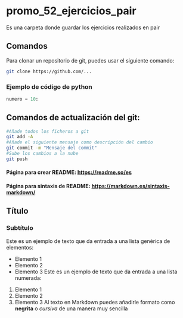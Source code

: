 # promo_52_ejercicios_pair

Es una carpeta donde guardar los ejercicios realizados en pair

## Comandos

Para clonar un repositorio de git, puedes usar el siguiente comando: 

```bash
git clone https://github.com/...
```

### Ejemplo de código de python

```python
numero = 10:
```

## Comandos de actualización del git:

```bash
#Añade todos los ficheros a git
git add -A
#Añade el siguiente mensaje como descripción del cambio
git commit -m "Mensaje del commit"
#Sube los cambios a la nube
git push
```

#### Página para crear README: https://readme.so/es
#### Página para sintaxis de README: https://markdown.es/sintaxis-markdown/

## Título
### Subtítulo
Este es un ejemplo de texto que da entrada a una lista genérica de elementos:
- Elemento 1
- Elemento 2
- Elemento 3
Este es un ejemplo de texto que da entrada a una lista numerada:
1. Elemento 1
2. Elemento 2
3. Elemento 3
Al texto en Markdown puedes añadirle formato como **negrita** o *cursiva* de una manera muy sencilla